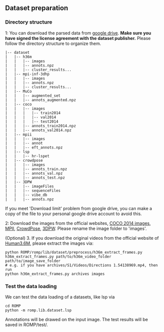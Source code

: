 ## Dataset preparation

### Directory structure

1: You can download the parsed data from [google drive](https://drive.google.com/drive/folders/1Vm2Nqaz5Bon2Kblcg8DQguwa9ti1Tn6h?usp=sharing).  **Make sure you have signed the license agreement with the dataset publisher.**
Please follow the directory structure to organize them.
```
|-- dataset
|   |-- h36m
|   |   |-- images
|   |   |-- annots.npz
|   |   |-- cluster_results...
|   |-- mpi-inf-3dhp
|   |   |-- images
|   |   |-- annots.npz
|   |   |-- cluster_results...
|   |-- MuCo
|   |   |-- augmented_set
|   |   |-- annots_augmented.npz
|   |-- coco
|   |   |-- images
|   |   |   |-- train2014
|   |   |   |-- val2014
|   |   |   |-- test2014
|   |   |-- annots_train2014.npz
|   |   |-- annots_val2014.npz
|   |-- mpii
|   |   |-- images
|   |   |-- annot
|   |   |-- eft_annots.npz
|   |-- lsp
|   |   |-- hr-lspet
|   |-- crowdpose
|   |   |-- images
|   |   |-- annots_train.npz
|   |   |-- annots_val.npz
|   |   |-- annots_test.npz
|   |-- 3DPW
|   |   |-- imageFiles
|   |   |-- sequenceFiles
|   |   |-- vibe_db
|   |   |-- annots.npz
```
If you meet 'Download limit' problem from google drive, you can make a copy of the file to your personal google drive account to avoid this.

2: Download the images from the official websites, [COCO 2014 images](https://cocodataset.org/#download), [MPII](http://human-pose.mpi-inf.mpg.de/#download), [CrowdPose](https://drive.google.com/file/d/1VprytECcLtU4tKP32SYi_7oDRbw7yUTL/view), [3DPW](https://virtualhumans.mpi-inf.mpg.de/3DPW/license.html). Please rename the image folder to 'images'.  

(Optional) 3. If you download the original videos from the official website of [Human3.6M](http://vision.imar.ro/human3.6m/description.php), please extract the images via:
```
python ROMP/romp/lib/dataset/preprocess/h36m_extract_frames.py h36m_extract_frames.py path/to/h36m_video_folder path/to/image_save_folder
# e.g. if you have archives/S1/Videos/Directions 1.54138969.mp4, then run
python h36m_extract_frames.py archives images
```

### Test the data loading

We can test the data loading of a datasets, like lsp via 
```
cd ROMP
python -m romp.lib.dataset.lsp

```
Annotations will be drawed on the input image. The test results will be saved in ROMP/test/.